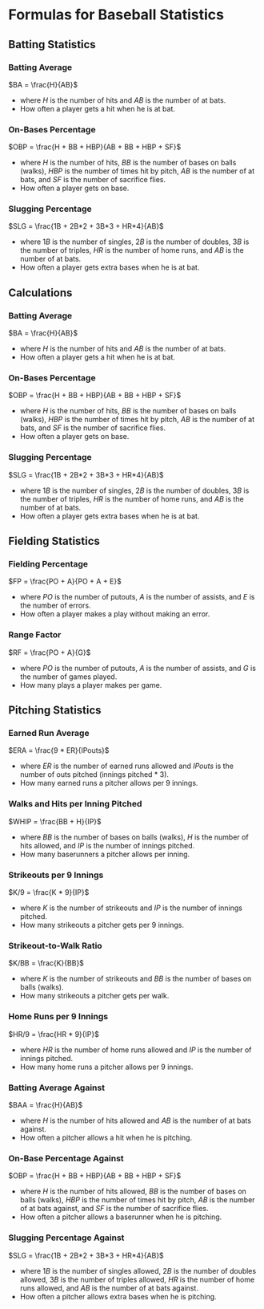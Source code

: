 # Formulas for Baseball Statistics
## Batting Statistics
### Batting Average
$`BA = \frac{H}{AB}`$
- where $`H`$ is the number of hits and $`AB`$ is the number of at bats.
- How often a player gets a hit when he is at bat.
### On-Bases Percentage
$`OBP = \frac{H + BB + HBP}{AB + BB + HBP + SF}`$
- where $`H`$ is the number of hits, $`BB`$ is the number of bases on balls (walks), $`HBP`$ is the number of times hit by pitch, $`AB`$ is the number of at bats, and $`SF`$ is the number of sacrifice flies.
- How often a player gets on base.
### Slugging Percentage
$`SLG = \frac{1B + 2B*2 + 3B*3 + HR*4}{AB}`$
- where $`1B`$ is the number of singles, $`2B`$ is the number of doubles, $`3B`$ is the number of triples, $`HR`$ is the number of home runs, and $`AB`$ is the number of at bats.
- How often a player gets extra bases when he is at bat.

## Calculations
### Batting Average
$`BA = \frac{H}{AB}`$
- where $`H`$ is the number of hits and $`AB`$ is the number of at bats.
- How often a player gets a hit when he is at bat.
### On-Bases Percentage
$`OBP = \frac{H + BB + HBP}{AB + BB + HBP + SF}`$
- where $`H`$ is the number of hits, $`BB`$ is the number of bases on balls (walks), $`HBP`$ is the number of times hit by pitch, $`AB`$ is the number of at bats, and $`SF`$ is the number of sacrifice flies.
- How often a player gets on base.
### Slugging Percentage
$`SLG = \frac{1B + 2B*2 + 3B*3 + HR*4}{AB}`$
- where $`1B`$ is the number of singles, $`2B`$ is the number of doubles, $`3B`$ is the number of triples, $`HR`$ is the number of home runs, and $`AB`$ is the number of at bats.
- How often a player gets extra bases when he is at bat.

## Fielding Statistics
### Fielding Percentage
$`FP = \frac{PO + A}{PO + A + E}`$
- where $`PO`$ is the number of putouts, $`A`$ is the number of assists, and $`E`$ is the number of errors.
- How often a player makes a play without making an error.
### Range Factor
$`RF = \frac{PO + A}{G}`$
- where $`PO`$ is the number of putouts, $`A`$ is the number of assists, and $`G`$ is the number of games played.
- How many plays a player makes per game.

## Pitching Statistics
### Earned Run Average
$`ERA = \frac{9 * ER}{IPouts}`$
- where $`ER`$ is the number of earned runs allowed and $`IPouts`$ is the number of outs pitched (innings pitched * 3).
- How many earned runs a pitcher allows per 9 innings.
### Walks and Hits per Inning Pitched
$`WHIP = \frac{BB + H}{IP}`$
- where $`BB`$ is the number of bases on balls (walks), $`H`$ is the number of hits allowed, and $`IP`$ is the number of innings pitched.
- How many baserunners a pitcher allows per inning.
### Strikeouts per 9 Innings
$`K/9 = \frac{K * 9}{IP}`$
- where $`K`$ is the number of strikeouts and $`IP`$ is the number of innings pitched.
- How many strikeouts a pitcher gets per 9 innings.
### Strikeout-to-Walk Ratio
$`K/BB = \frac{K}{BB}`$
- where $`K`$ is the number of strikeouts and $`BB`$ is the number of bases on balls (walks).
- How many strikeouts a pitcher gets per walk.
### Home Runs per 9 Innings
$`HR/9 = \frac{HR * 9}{IP}`$
- where $`HR`$ is the number of home runs allowed and $`IP`$ is the number of innings pitched.
- How many home runs a pitcher allows per 9 innings.
### Batting Average Against
$`BAA = \frac{H}{AB}`$
- where $`H`$ is the number of hits allowed and $`AB`$ is the number of at bats against.
- How often a pitcher allows a hit when he is pitching.
### On-Base Percentage Against
$`OBP = \frac{H + BB + HBP}{AB + BB + HBP + SF}`$
- where $`H`$ is the number of hits allowed, $`BB`$ is the number of bases on balls (walks), $`HBP`$ is the number of times hit by pitch, $`AB`$ is the number of at bats against, and $`SF`$ is the number of sacrifice flies.
- How often a pitcher allows a baserunner when he is pitching.
### Slugging Percentage Against
$`SLG = \frac{1B + 2B*2 + 3B*3 + HR*4}{AB}`$
- where $`1B`$ is the number of singles allowed, $`2B`$ is the number of doubles allowed, $`3B`$ is the number of triples allowed, $`HR`$ is the number of home runs allowed, and $`AB`$ is the number of at bats against.
- How often a pitcher allows extra bases when he is pitching.
